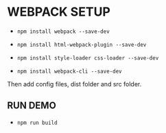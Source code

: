 # WEBPACK SETUP

- `npm install webpack --save-dev`

- `npm install html-webpack-plugin --save-dev  `

- `npm install style-loader css-loader --save-dev`

- `npm install webpack-cli --save-dev`

Then add config files, dist folder and src folder.

## RUN DEMO

- `npm run build`
